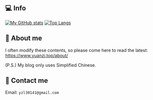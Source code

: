 ## 💻 Info
[![My GitHub stats](https://github-readme-stats.vercel.app/api?username=yzl3014&show_icons=true&hide=contribs&locale=cn)](https://github.com/anuraghazra/github-readme-stats)
[![Top Langs](https://github-readme-stats.vercel.app/api/top-langs/?username=yzl3014&layout=compact&locale=cn)](https://github.com/anuraghazra/github-readme-stats)

## 👋 About me

I often modify these contents, so please come here to read the latest: https://www.yuanzj.top/about/

(P.S.) My blog only uses Simplified Chinese.

## 💬 Contact me

Email: `yzl30141@gmail.com`
